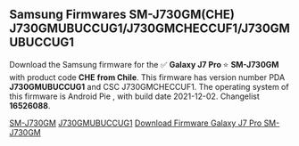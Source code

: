 <h2>Samsung Firmwares SM-J730GM(CHE) J730GMUBUCCUG1/J730GMCHECCUF1/J730GMUBUCCUG1</h2>
Download the Samsung firmware for the ✅ <strong>Galaxy J7 Pro </strong> ⭐ <strong>SM-J730GM</strong> with product code <strong>CHE</strong> <strong> from Chile</strong>. This firmware has version number PDA <strong>J730GMUBUCCUG1</strong> and CSC J730GMCHECCUF1. The operating system of this firmware is Android Pie , with build date 2021-12-02. Changelist <strong>16526088</strong>.


[SM-J730GM](https://samfirm.shop/samsung/model/SM-J730GM)
[J730GMUBUCCUG1](https://samfirm.shop/samsung/pda/J730GMUBUCCUG1)
[Download Firmware Galaxy J7 Pro SM-J730GM](https://samfirm.shop/samsung/firmware/479964)
